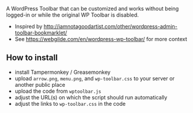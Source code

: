 A WordPress Toolbar that can be customized and works without being logged-in or while the original WP Toolbar is disabled.

- Inspired by http://iamnotagoodartist.com/other/wordpress-admin-toolbar-bookmarklet/
- See https://webgilde.com/en/wordpress-wp-toolbar/ for more context

## How to install

- install Tampermonkey / Greasemonkey
- upload `arrow.png`, `menu.png`, and `wp-toolbar.css` to your server or another public place
- upload the code from `wptoolbar.js`
- adjust the URL(s) on which the script should run automatically
- adjust the links to `wp-toolbar.css` in the code
